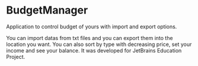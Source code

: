 # BudgetManager
Application to control budget of yours with import and export options.


You can import datas from txt files and you can export them into the location you want. You can also sort by type with decreasing price, set your income and 
see your balance. It was developed for JetBrains Education Project. 
